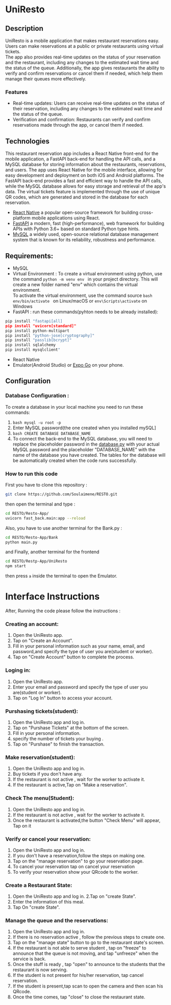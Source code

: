 # UniResto
## Description
UniResto is a mobile application that makes restaurant reservations easy. Users can make reservations at a public or private restaurants using virtual tickets.<br /> 
The app also provides real-time updates on the status of your reservation and the restaurant, including any changes to the estimated wait time and the status of the queue. Additionally, 
the app gives restaurants the ability to verify and confirm reservations or cancel them if needed, which help them manage their queues more effectively.
### Features 
- Real-time updates: Users can receive real-time updates on the status of their reservation, including any changes to the estimated wait time and the status of the queue.
- Verification and confirmation: Restaurants can verify and confirm reservations made through the app, or cancel them if needed.

## Technologies
This restaurant reservation app includes a React Native front-end for the mobile application, a FastAPI back-end for handling the API calls, and a MySQL database for storing information about the restaurants, reservations, and users. The app uses React Native for the mobile interface, allowing for easy development and deployment on both iOS and Android platforms. The FastAPI back-end provides a fast and efficient way to handle the API calls, while the MySQL database allows for easy storage and retrieval of the app's data. The virtual tickets 
feature is implemented through the use of unique QR codes, which are generated and stored in the database for each reservation.
- [React Native](https://reactnative.dev) a popular open-source framework for building cross-platform mobile applications using React.
- [FastAPI](https://fastapi.tiangolo.com) a modern, fast (high-performance), web framework for building APIs with Python 3.6+ based on standard Python type hints.
- [MySQL](https://www.mysql.com) a widely used, open-source relational database management system that is known for its reliability, robustness and performance.

## Requirements:
- MySQL
- Virtual Environment : To create a virtual environment using python, use the command
```python -m venv env ``` 
in your project directory. This will create a new folder named "env" which contains the virtual environment. <br /> To activate the virtual environment, use the command source ```bash env/bin/activate ``` on Linux/macOS or ```env\Scripts\activate``` on Windows
- FastAPI : run these commands(pyhton needs to be already installed):
```python
pip install "fastapi[all]
pip install "uvicorn[standard]"
pip install python-multipart
pip install "python-jose[cryptography]"
pip install "passlib[bcrypt]"
pip install sqlalchemy
pip install mysqlclient"
```
- React Native
- Emulator(Android Studio) or [Expo Go](https://play.google.com/store/apps/details?id=host.exp.exponent&hl=en&gl=US&pli=1) on your phone.
## Configuration 
### Database Configuration : 
To create a database in your local machine you need to run these commands:
1. ```bash mysql -u root -p ``` 
2. Enter MySQL password(the one created when you installed mySQL]
3. ```bash CREATE DATABASE DATABASE_NAME ``` 
4. To connect the back-end to the MySQL database, you will need to replace the placeholder password in the [database.py](https://github.com/Soulaimene/RESTO/blob/master/Resto-App/fast_back/database.py) with your actual MySQL password and the placeholder "DATABASE_NAME" with the name of the database you have created. The tables for the database will be automatically created when the code  runs successfully.
### How to run this code 

First you have to clone this repository : 
```bash
git clone https://github.com/Soulaimene/RESTO.git 
```
then open the terminal and type :
 ```bash
cd RESTO/Resto-App/
uvicorn fast_back.main:app --reload
```
Also, you have to use another terminal for the Bank.py :
 ```bash
cd RESTO/Resto-App/Bank
python main.py 
```
and Finally, another terminal for the frontend 
```bash 
cd RESTO/Restp-App/UniResto
npm start 
```
then press ```a``` inside the terminal to open the Emulator.

# Interface Instructions 
After, Running the code please follow the instructions :

### Creating an account:

1. Open the UniResto app.
2. Tap on "Create an Account".
3. Fill in your personal information such as your name, email, and password,and specify the type of user you are(student or worker).
4. Tap on "Create Account" button to complete the process.
### Loging in:

1. Open the UniResto app.
2. Enter your email and password and specify the type of user you are(student or worker).
3. Tap on "Log In" button to access your account.

### Purshasing tickets(student):

1. Open the UniResto app and log in.
2. Tap on "Purshase Tickets" at the bottom of the screen.
3. Fill in your personal information.
4. specify the number of tickets your buying .
5. Tap on "Purshase" to finish the transaction.

### Make reservation(student):
1. Open the UniResto app and log in.
2. Buy tickets if you don't have any.
3. If the restaurant is not active , wait for the worker to activate it.
4. If the restaurant is active,Tap on "Make a reservation".

### Check The menu(Student):
1. Open the UniResto app and log in.
2. If the restaurant is not active , wait for the worker to activate it.
3. Once the restaurant is activated,the button "Check Menu" will appear, Tap on it

### Verify or cancel your reservation:
1. Open the UniResto app and log in.
2. If you don't have a reservation,follow the steps on making one.
3. Tap on the "manage reservation" to go your reservation page.
4. To cancel your reservation tap on cancel your reservation
5. To verify your reservation show your QRcode to the worker.

### Create a Restaurant State:
1. Open the UniResto app and log in.
2.Tap on "create State".
3. Enter the information of this meal.
4. Tap On "create State".

### Manage the queue and the reservations:

1. Open the UniResto app and log in.
2. If there is no reservation active , follow the previous steps to create one.
3. Tap on the "manage state" button to go to the restaurant state's screen.
4. If the restaurant is not able to serve student , tap on "freeze" to announce that the queue is not moving, and tap "unfreeze" when the service is back.
5. Once the stuff is ready , tap "open" to announce to the students that the restaurant is now serving.
6. If the student is not present for his/her reservation, tap cancel reservation.
7. If the student is present,tap scan to open the camera and then scan his QRcode.  
8. Once the time comes, tap "close" to close the restaurant state.



